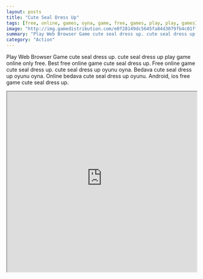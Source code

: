 ```yaml
---
layout: posts
title: "Cute Seal Dress Up"
tags: [free, online, games, oyna, game, free, games, play, play, games]
image: "http://img.gamedistribution.com/e0f28149dc5645fa84d3079fb4c01ffd.jpg"
summary: "Play Web Browser Game cute seal dress up. cute seal dress up play game online only free. Best free online game cute seal dress up. Free online game cute seal dress up. cute seal dress up oyunu oyna. Bedava cute seal dress up oyunu oyna. Online bedava cute seal dress up oyunu. Android, ios free game cute seal dress up."
category: "Action"
---
```


Play Web Browser Game cute seal dress up. cute seal dress up play game online only free. Best free online game cute seal dress up. Free online game cute seal dress up. cute seal dress up oyunu oyna. Bedava cute seal dress up oyunu oyna. Online bedava cute seal dress up oyunu. Android, ios free game cute seal dress up.

<iframe width="100%" height="480px;" src="http://flash.gamedistribution.com?game=e0f28149dc5645fa84d3079fb4c01ffd"></iframe>